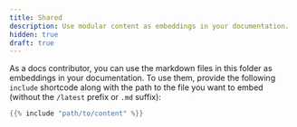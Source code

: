 ```yaml
---
title: Shared
description: Use modular content as embeddings in your documentation.
hidden: true
draft: true 
---
```


As a docs contributor, you can use the markdown files in this folder as embeddings in your documentation. To use them, provide the following `include` shortcode along with the path to the file you want to embed (without the `/latest` prefix or `.md` suffix):

```s
{{% include "path/to/content" %}}
```
